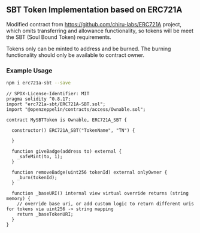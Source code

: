 ## SBT Token Implementation based on ERC721A

Modified contract from https://github.com/chiru-labs/ERC721A project, which omits transferring and allowance functionality, so tokens will be meet the SBT (Soul Bound Token) requirements.

Tokens only can be minted to address and be burned. The burning functionality should only be available to contract owner.

### Example Usage
```bash
npm i erc721a-sbt --save
```

```solidity
// SPDX-License-Identifier: MIT
pragma solidity ^0.8.17;
import "erc721a-sbt/ERC721A-SBT.sol";
import "@openzeppelin/contracts/access/Ownable.sol";

contract MySBTToken is Ownable, ERC721A_SBT {

  constructor() ERC721A_SBT("TokenName", "TN") {

  }

  function giveBadge(address to) external {
    _safeMint(to, 1);
  }

  function removeBadge(uint256 tokenId) external onlyOwner {
    _burn(tokenId);
  }

  function _baseURI() internal view virtual override returns (string memory) {
    // override base uri, or add custom logic to return different uris for tokens via uint256 -> string mapping
    return _baseTokenURI;
  }
}
```
